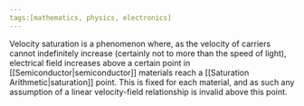 ```yaml
---
tags:[mathematics, physics, electronics]
---
```

Velocity saturation is a phenomenon where, as the velocity of carriers cannot indefinitely increase (certainly not to more than the speed of light), electrical field increases above a certain point in [[Semiconductor|semiconductor]] materials reach a [[Saturation Arithmetic|saturation]] point. This is fixed for each material, and as such any assumption of a linear velocity-field relationship is invalid above this point.